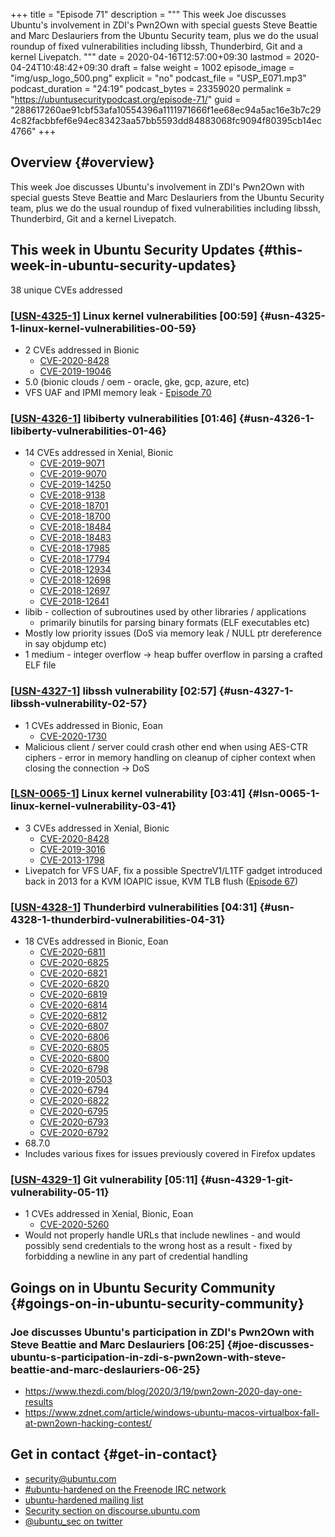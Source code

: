 +++
title = "Episode 71"
description = """
  This week Joe discusses Ubuntu's involvement in ZDI's Pwn2Own with special
  guests Steve Beattie and Marc Deslauriers from the Ubuntu Security team,
  plus we do the usual roundup of fixed vulnerabilities including libssh,
  Thunderbird, Git and a kernel Livepatch.
  """
date = 2020-04-16T12:57:00+09:30
lastmod = 2020-04-24T10:48:42+09:30
draft = false
weight = 1002
episode_image = "img/usp_logo_500.png"
explicit = "no"
podcast_file = "USP_E071.mp3"
podcast_duration = "24:19"
podcast_bytes = 23359020
permalink = "https://ubuntusecuritypodcast.org/episode-71/"
guid = "288617260ae91cbf53afa10554396a1111971666f1ee68ec94a5ac16e3b7c294c82facbbfef6e94ec83423aa57bb5593dd84883068fc9094f80395cb14ec4766"
+++

## Overview {#overview}

This week Joe discusses Ubuntu's involvement in ZDI's Pwn2Own with special
guests Steve Beattie and Marc Deslauriers from the Ubuntu Security team,
plus we do the usual roundup of fixed vulnerabilities including libssh,
Thunderbird, Git and a kernel Livepatch.


## This week in Ubuntu Security Updates {#this-week-in-ubuntu-security-updates}

38 unique CVEs addressed


### [[USN-4325-1](https://usn.ubuntu.com/4325-1/)] Linux kernel vulnerabilities [00:59] {#usn-4325-1-linux-kernel-vulnerabilities-00-59}

-   2 CVEs addressed in Bionic
    -   [CVE-2020-8428](https://people.canonical.com/~ubuntu-security/cve/CVE-2020-8428) <!-- medium -->
    -   [CVE-2019-19046](https://people.canonical.com/~ubuntu-security/cve/CVE-2019-19046) <!-- low -->
-   5.0 (bionic clouds / oem - oracle, gke, gcp, azure, etc)
-   VFS UAF and IPMI memory leak - [Episode 70](https://ubuntusecuritypodcast.org/episode-70/)


### [[USN-4326-1](https://usn.ubuntu.com/4326-1/)] libiberty vulnerabilities [01:46] {#usn-4326-1-libiberty-vulnerabilities-01-46}

-   14 CVEs addressed in Xenial, Bionic
    -   [CVE-2019-9071](https://people.canonical.com/~ubuntu-security/cve/CVE-2019-9071) <!-- low -->
    -   [CVE-2019-9070](https://people.canonical.com/~ubuntu-security/cve/CVE-2019-9070) <!-- low -->
    -   [CVE-2019-14250](https://people.canonical.com/~ubuntu-security/cve/CVE-2019-14250) <!-- medium -->
    -   [CVE-2018-9138](https://people.canonical.com/~ubuntu-security/cve/CVE-2018-9138) <!-- low -->
    -   [CVE-2018-18701](https://people.canonical.com/~ubuntu-security/cve/CVE-2018-18701) <!-- low -->
    -   [CVE-2018-18700](https://people.canonical.com/~ubuntu-security/cve/CVE-2018-18700) <!-- low -->
    -   [CVE-2018-18484](https://people.canonical.com/~ubuntu-security/cve/CVE-2018-18484) <!-- low -->
    -   [CVE-2018-18483](https://people.canonical.com/~ubuntu-security/cve/CVE-2018-18483) <!-- low -->
    -   [CVE-2018-17985](https://people.canonical.com/~ubuntu-security/cve/CVE-2018-17985) <!-- low -->
    -   [CVE-2018-17794](https://people.canonical.com/~ubuntu-security/cve/CVE-2018-17794) <!-- low -->
    -   [CVE-2018-12934](https://people.canonical.com/~ubuntu-security/cve/CVE-2018-12934) <!-- low -->
    -   [CVE-2018-12698](https://people.canonical.com/~ubuntu-security/cve/CVE-2018-12698) <!-- low -->
    -   [CVE-2018-12697](https://people.canonical.com/~ubuntu-security/cve/CVE-2018-12697) <!-- low -->
    -   [CVE-2018-12641](https://people.canonical.com/~ubuntu-security/cve/CVE-2018-12641) <!-- low -->
-   libib - collection of subroutines used by other libraries / applications
    -   primarily binutils for parsing binary formats (ELF executables etc)
-   Mostly low priority issues (DoS via memory leak / NULL ptr dereference in
    say objdump etc)
-   1 medium - integer overflow -> heap buffer overflow in parsing a crafted
    ELF file


### [[USN-4327-1](https://usn.ubuntu.com/4327-1/)] libssh vulnerability [02:57] {#usn-4327-1-libssh-vulnerability-02-57}

-   1 CVEs addressed in Bionic, Eoan
    -   [CVE-2020-1730](https://people.canonical.com/~ubuntu-security/cve/CVE-2020-1730) <!-- medium -->
-   Malicious client / server could crash other end when using AES-CTR
    ciphers - error in memory handling on cleanup of cipher context when
    closing the connection -> DoS


### [[LSN-0065-1](https://lists.ubuntu.com/archives/ubuntu-security-announce/2020-April/005391.html)] Linux kernel vulnerability [03:41] {#lsn-0065-1-linux-kernel-vulnerability-03-41}

-   3 CVEs addressed in Xenial, Bionic
    -   [CVE-2020-8428](https://people.canonical.com/~ubuntu-security/cve/CVE-2020-8428) <!-- medium -->
    -   [CVE-2019-3016](https://people.canonical.com/~ubuntu-security/cve/CVE-2019-3016) <!-- medium -->
    -   [CVE-2013-1798](https://people.canonical.com/~ubuntu-security/cve/CVE-2013-1798) <!-- medium -->
-   Livepatch for VFS UAF, fix a possible SpectreV1/L1TF gadget introduced
    back in 2013 for a KVM IOAPIC issue, KVM TLB flush ([Episode 67](https://ubuntusecuritypodcast.org/episode-67/))


### [[USN-4328-1](https://usn.ubuntu.com/4328-1/)] Thunderbird vulnerabilities [04:31] {#usn-4328-1-thunderbird-vulnerabilities-04-31}

-   18 CVEs addressed in Bionic, Eoan
    -   [CVE-2020-6811](https://people.canonical.com/~ubuntu-security/cve/CVE-2020-6811) <!-- medium -->
    -   [CVE-2020-6825](https://people.canonical.com/~ubuntu-security/cve/CVE-2020-6825) <!-- medium -->
    -   [CVE-2020-6821](https://people.canonical.com/~ubuntu-security/cve/CVE-2020-6821) <!-- medium -->
    -   [CVE-2020-6820](https://people.canonical.com/~ubuntu-security/cve/CVE-2020-6820) <!-- high -->
    -   [CVE-2020-6819](https://people.canonical.com/~ubuntu-security/cve/CVE-2020-6819) <!-- high -->
    -   [CVE-2020-6814](https://people.canonical.com/~ubuntu-security/cve/CVE-2020-6814) <!-- medium -->
    -   [CVE-2020-6812](https://people.canonical.com/~ubuntu-security/cve/CVE-2020-6812) <!-- low -->
    -   [CVE-2020-6807](https://people.canonical.com/~ubuntu-security/cve/CVE-2020-6807) <!-- medium -->
    -   [CVE-2020-6806](https://people.canonical.com/~ubuntu-security/cve/CVE-2020-6806) <!-- medium -->
    -   [CVE-2020-6805](https://people.canonical.com/~ubuntu-security/cve/CVE-2020-6805) <!-- medium -->
    -   [CVE-2020-6800](https://people.canonical.com/~ubuntu-security/cve/CVE-2020-6800) <!-- medium -->
    -   [CVE-2020-6798](https://people.canonical.com/~ubuntu-security/cve/CVE-2020-6798) <!-- medium -->
    -   [CVE-2019-20503](https://people.canonical.com/~ubuntu-security/cve/CVE-2019-20503) <!-- medium -->
    -   [CVE-2020-6794](https://people.canonical.com/~ubuntu-security/cve/CVE-2020-6794) <!-- medium -->
    -   [CVE-2020-6822](https://people.canonical.com/~ubuntu-security/cve/CVE-2020-6822) <!-- medium -->
    -   [CVE-2020-6795](https://people.canonical.com/~ubuntu-security/cve/CVE-2020-6795) <!-- medium -->
    -   [CVE-2020-6793](https://people.canonical.com/~ubuntu-security/cve/CVE-2020-6793) <!-- medium -->
    -   [CVE-2020-6792](https://people.canonical.com/~ubuntu-security/cve/CVE-2020-6792) <!-- low -->
-   68.7.0
-   Includes various fixes for issues previously covered in Firefox updates


### [[USN-4329-1](https://usn.ubuntu.com/4329-1/)] Git vulnerability [05:11] {#usn-4329-1-git-vulnerability-05-11}

-   1 CVEs addressed in Xenial, Bionic, Eoan
    -   [CVE-2020-5260](https://people.canonical.com/~ubuntu-security/cve/CVE-2020-5260) <!-- medium -->
-   Would not properly handle URLs that include newlines - and would possibly
    send credentials to the wrong host as a result - fixed by forbidding a
    newline in any part of credential handling


## Goings on in Ubuntu Security Community {#goings-on-in-ubuntu-security-community}


### Joe discusses Ubuntu's participation in ZDI's Pwn2Own with Steve Beattie and Marc Deslauriers [06:25] {#joe-discusses-ubuntu-s-participation-in-zdi-s-pwn2own-with-steve-beattie-and-marc-deslauriers-06-25}

-   <https://www.thezdi.com/blog/2020/3/19/pwn2own-2020-day-one-results>
-   <https://www.zdnet.com/article/windows-ubuntu-macos-virtualbox-fall-at-pwn2own-hacking-contest/>


## Get in contact {#get-in-contact}

-   [security@ubuntu.com](mailto:security@ubuntu.com)
-   [#ubuntu-hardened on the Freenode IRC network](http://webchat.freenode.net/#ubuntu-hardened)
-   [ubuntu-hardened mailing list](https://lists.ubuntu.com/mailman/listinfo/ubuntu-hardened)
-   [Security section on discourse.ubuntu.com](https://discourse.ubuntu.com/c/security)
-   [@ubuntu\_sec on twitter](https://twitter.com/ubuntu%5Fsec)
